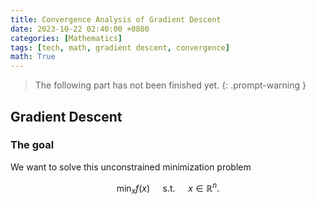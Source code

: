 ```yaml
---
title: Convergence Analysis of Gradient Descent
date: 2023-10-22 02:40:00 +0800
categories: [Mathematics]
tags: [tech, math, gradient descent, convergence]
math: True
---
```


> The following part has not been finished yet.
{: .prompt-warning }

## Gradient Descent

### The goal

We want to solve this unconstrained minimization problem

$$
\min _x f(x) \quad \text { s.t. } \quad x \in \mathbb{R}^n .
$$

<!-- ### An equivalent solution

Assume that the objective function is continuously differentiable on $\mathbb{R}^n$. The first order necessary optimality condition:
$$
x^* \text { is a local minimizer or maximizer } \Longrightarrow \nabla f\left(x^*\right)=0. 
$$

Theorem 3.1: Necessary First-Order Optimality Conditions
Let $f: X \rightarrow \mathbb{R}$ be differentiable $\left(X=\mathbb{R}^n\right.$ or $X \subset \mathbb{R}^n$ open $)$ and let $x^* \in X$ be a local minimum of $f$. Then, it follows $\nabla f\left(x^*\right)=0$.

Proof. Let $h \in \mathbb{R}^n$ be arbitrary. Since $x^*$ is a local minimizer, we have $f\left(x^*+t h\right) \geq f\left(x^*\right)$ for all $t>0$ sufficiently small. Rearranging the terms, dividing by $t$ and taking the limit, we thus obtain
$$
0 \leq \lim _{t \rightarrow 0} \frac{f\left(x^*+t h\right)-f\left(x^*\right)}{t}=\nabla f\left(x^*\right)^{\top} h .
$$

Choosing $h=-\nabla f\left(x^*\right)$ finishes the proof.

We want to 

In principle, the optimal solution of the problem can be obtained by calculating all stationary points of $f$ and by comparing the objective function values. Unfortunately, such a procedure has several drawbacks:
- It might not be possible or too difficult to solve the equation $\nabla f(x)=0$ analytically.
- There might be infinitely many stationary points and finding the lowest function value is another (maybe challenging) optimization problem.

We will consider iterative algorithms for finding stationary points. In this section, we will consider algorithms of the form:
$$
x^{k+1}=x^k+\alpha_k d^k, \quad k=0,1,2, \ldots
$$
where $d^k$ is the so-called direction and $\alpha_k$ is the step size. We will mainly work with descent directions:

Definition 5.1: Descent Directions
Let $f: \mathbb{R}^n \rightarrow \mathbb{R}$ be continuously differentiable. A vector $d \in \mathbb{R}^n \backslash\{0\}$ is called descent direction of $f$ at $x$ if
$$
\nabla f(x)^{\top} d<0 .
$$

The most important property of descent directions is that taking a small enough step along these directions leads to a decrease of the objective function.

Lemma 5.2: Descent Property
Let $f: \mathbb{R}^n \rightarrow \mathbb{R}$ be a continuously differentiable function and suppose that $d$ is a descent direction of $f$ at $x$. Then, there is $\varepsilon>0$ such that
$$
f(x+\alpha d)<f(x) \quad \forall \alpha \in(0, \varepsilon] .
$$

Proof. Using the directional derivative condition, we have
$$
\lim _{\alpha \rightarrow 0} \frac{f(x+\alpha d)-f(x)}{\alpha}=\nabla f(x)^{\top} d<0
$$

The policy descent is updating $x^{(k)}$ by 

$$
x^{(k+1)} \gets x^{(k)} + \alpha^{(k)} \cdot d^{(k)},
$$

where \alpha^{(k)}is

## Basic Questions

### What is convergence?

> **Definition.**
> Let $\set{x_t}_{t}^\infty$ be a sequence in a metric space $(M,d),$ then it is a convergent sequence, if there is a $x\in M$ such that for every positive real number $\epsilon>0,$ there is a positive integer $N$ such that for all positive integer $n\ge N,$ the distance $d(x_n, x) < \epsilon.$
{: .prompt-info }

> [**Definition.**](https://en.wikipedia.org/wiki/Limit_of_a_sequence#Metric_spaces)
> A point $x$ of the metric space $(M, d)$ is the limit of the sequence $(x_n)$ if: For each $0<\epsilon\in\mathbb{R},$ there is $N\in\mathbb{N}$ such that, for every $N\le n\in \mathbb{N},$ we have $d(x_n, x)<\epsilon.$
{: .prompt-info }

Symbolically, this is:

$$
\forall \epsilon > 0 (\exists N\in\mathbb{N} (\forall n\in \mathbb{N}(n\ge N \Rightarrow d(x_n,x)< \epsilon))).
$$

### Whose convergence do we want to analyze?

We want to prove that $f(x^{(k)})$ will converges to $f(x^{*})$

### Under what conditions can we conclude convergence?

## Convergence of Gradient Descent with Fixed Step Size

Theorem 6.1 Suppose the function $f: \mathbb{R}^{n} \rightarrow \mathbb{R}$ is convex and differentiable, and that its gradient is Lipschitz continuous with constant $L>0$, i.e. we have that $\|\nabla f(x)-\nabla f(y)\|_{2} \leq L\|x-y\|_{2}$ for any $x, y$. Then if we run gradient descent for $k$ iterations with a fixed step size $t \leq 1 / L$, it will yield a solution $f^{(k)}$ which satisfies

$$
f\left(x^{(k)}\right)-f\left(x^{*}\right) \leq \frac{\left\|x^{(0)}-x^{*}\right\|_{2}^{2}}{2 t k}
$$

where $f\left(x^{*}\right)$ is the optimal value. Intuitively, this means that gradient descent is guaranteed to converge and that it converges with rate $O(1 / k)$.

Proof: Our assumption that $\nabla f$ is Lipschitz continuous with constant $L$ implies that $\nabla^{2} f(x) \preceq L I$, or equivalently that $\nabla^{2} f(x)-L I$ is a negative semidefinite matrix. Using this fact, we can perform a quadratic expansion of $f$ around $f(x)$ and obtain the following inequality:

$$
\begin{aligned}
f(y) & \leq f(x)+\nabla f(x)^{T}(y-x)+\frac{1}{2} \nabla^{2} f(x)\|y-x\|_{2}^{2} \\
& \leq f(x)+\nabla f(x)^{T}(y-x)+\frac{1}{2} L\|y-x\|_{2}^{2}
\end{aligned}
$$

Now let's plug in the gradient descent update by letting $y=x^{+}=x-t \nabla f(x)$. We then get:

$$
\begin{aligned}
f\left(x^{+}\right) & \leq f(x)+\nabla f(x)^{T}\left(x^{+}-x\right)+\frac{1}{2} L\left\|x^{+}-x\right\|_{2}^{2} \\
& =f(x)+\nabla f(x)^{T}(x-t \nabla f(x)-x)+\frac{1}{2} L\|x-t \nabla f(x)-x\|_{2}^{2} \\
& =f(x)-\nabla f(x)^{T} t \nabla f(x)+\frac{1}{2} L\|t \nabla f(x)\|_{2}^{2} \\
& =f(x)-t\|\nabla f(x)\|_{2}^{2}+\frac{1}{2} L t^{2}\|\nabla f(x)\|_{2}^{2} \\
& =f(x)-\left(1-\frac{1}{2} L t\right) t\|\nabla f(x)\|_{2}^{2}
\end{aligned}
$$

Using $t \leq 1 / L$, we know that $-\left(1-\frac{1}{2} L t\right)=\frac{1}{2} L t-1 \leq \frac{1}{2} L(1 / L)-1=\frac{1}{2}-1=-\frac{1}{2}$. Plugging this in to (??), we can conclude the following:

$$
f\left(x^{+}\right) \leq f(x)-\frac{1}{2} t\|\nabla f(x)\|_{2}^{2}
$$

Since $\frac{1}{2} t\|\nabla f(x)\|_{2}^{2}$ will always be positive unless $\nabla f(x)=0$, this inequality implies that the objective function value strictly decreases with each iteration of gradient descent until it reaches the optimal value $f(x)=f\left(x^{*}\right)$. Note that this convergence result only holds when we choose $t$ to be small enough, i.e. $t \leq 1 / L$. This explains why we observe in practice that gradient descent diverges when the step size is too large.

Next, we can bound $f\left(x^{+}\right)$, the objective value at the next iteration, in terms of $f\left(x^{*}\right)$, the optimal objective value. Since $f$ is convex, we can write

$$
\begin{aligned}
& f\left(x^{*}\right) \geq f(x)+\nabla f(x)^{T}\left(x^{*}-x\right) \\
& f(x) \leq f\left(x^{*}\right)+\nabla f(x)^{T}\left(x-x^{*}\right)
\end{aligned}
$$

where the first inequality yields the second through simple rearrangement of terms. Plugging this in to (??), we obtain:

$$
\begin{aligned}
& f\left(x^{+}\right) \leq f\left(x^{*}\right)+\nabla f(x)^{T}\left(x-x^{*}\right)-\frac{t}{2}\|\nabla f(x)\|_{2}^{2} \\
& f\left(x^{+}\right)-f\left(x^{*}\right) \leq \frac{1}{2 t}\left(2 t \nabla f(x)^{T}\left(x-x^{*}\right)-t^{2}\|\nabla f(x)\|_{2}^{2}\right) \\
& f\left(x^{+}\right)-f\left(x^{*}\right) \leq \frac{1}{2 t}\left(2 t \nabla f(x)^{T}\left(x-x^{*}\right)-t^{2}\|\nabla f(x)\|_{2}^{2}-\left\|x-x^{*}\right\|_{2}^{2}+\left\|x-x^{*}\right\|_{2}^{2}\right) \\
& f\left(x^{+}\right)-f\left(x^{*}\right) \leq \frac{1}{2 t}\left(\left\|x-x^{*}\right\|_{2}^{2}-\left\|x-t \nabla f(x)-x^{*}\right\|_{2}^{2}\right)
\end{aligned}
$$

where the final inequality is obtained by observing that expanding the square of $\left\|x-t \nabla f(x)-x^{*}\right\|_{2}^{2}$ yields $\left\|x-x^{*}\right\|_{2}^{2}-2 t \nabla f(x)^{T}\left(x-x^{*}\right)+t^{2}\|\nabla f(x)\|_{2}^{2}$. Notice that by definition we have $x^{+}=x-t \nabla f(x)$. Plugging this in to (??) yields:

$$
f\left(x^{+}\right)-f\left(x^{*}\right) \leq \frac{1}{2 t}\left(\left\|x-x^{*}\right\|_{2}^{2}-\left\|x^{+}-x^{*}\right\|_{2}^{2}\right)
$$

This inequality holds for $x^{+}$on every iteration of gradient descent. Summing over iterations, we get:

$$
\begin{aligned}
\sum_{i=1}^{k} f\left(x^{(i)}-f\left(x^{*}\right)\right. & \leq \sum_{i=1}^{k} \frac{1}{2 t}\left(\left\|x^{(i-1)}-x^{*}\right\|_{2}^{2}-\left\|x^{(i)}-x^{*}\right\|_{2}^{2}\right) \\
& =\frac{1}{2 t}\left(\left\|x^{(0)}-x^{*}\right\|_{2}^{2}-\left\|x^{(k)}-x^{*}\right\|_{2}^{2}\right) \\
& \leq \frac{1}{2 t}\left(\left\|x^{(0)}-x^{*}\right\|_{2}^{2}\right)
\end{aligned}
$$

where the summation on the right-hand side disappears because it is a telescoping sum. Finally, using the fact that $f$ decreasing on every iteration, we can conclude that

$$
\begin{aligned}
f\left(x^{(k)}\right)-f\left(x^{*}\right) & \leq \frac{1}{k} \sum_{i=1}^{k} f\left(x^{(i)}\right)-f\left(x^{*}\right) \\
& \leq \frac{\left\|x^{(0)}-x^{*}\right\|_{2}^{2}}{2 t k}
\end{aligned}
$$

where in the final step, we plug in (??) to get the inequality from (??) that we were trying to prove.

#### 0.1.2. Convergence of gradient descent with adaptive step size

We will not prove the analogous result for gradient descent with backtracking to adaptively select the step size. Instead, we just present the result with a few comments.

Theorem 6.2 Suppose the function $f: \mathbb{R}^{n} \rightarrow \mathbb{R}$ is convex and differentiable, and that its gradient is Lipschitz continuous with constant $L>0$, i.e. we have that $\|\nabla f(x)-\nabla f(y)\|_{2} \leq L\|x-y\|_{2}$ for any $x, y$. Then if we run gradient descent for $k$ iterations with step size $t_{i}$ chosen using backtracking line search on each iteration $i$, it will yield a solution $f^{(k)}$ which satisfies

$$
f\left(x^{(k)}\right)-f\left(x^{*}\right) \leq \frac{\left\|x^{(0)}-x^{*}\right\|_{2}^{2}}{2 t_{\min } k}
$$

where $t_{\min }=\min \{1, \beta / L\}$

Notice that the only difference between Theorems ?? and ?? is that the fixed step size $t$ is replaced by $t_{\min }$. Notice that if we choose $\beta$ to be large enough, the rate of convergence is very similar to what we got for gradient descent with fixed step size.

#### 0.1.3. Convergence rates for gradient descent

Convex $f$. From Theorem ??, we know that the convergence rate of gradient descent with convex $f$ is $O(1 / k)$, where $k$ is the number of iterations. This implies that in order to achieve a bound of $f\left(x^{(k)}\right)-f\left(x^{*}\right) \leq$ $\epsilon$, we must run $O(1 / \epsilon)$ iterations of gradient descent. This rate is referred to as "sub-linear convergence."

Strongly convex $f$. In contrast, if we assume that $f$ is strongly convex, we can show that gradient descent converges with rate $O\left(c^{k}\right)$ for $0<c<1$. This means that a bound of $f\left(x^{(k)}\right)-f\left(x^{*}\right) \leq \epsilon$ can be achieved using only $O(\log (1 / \epsilon))$ iterations. This rate is typically called "linear convergence."

#### 0.1.4. Pros and cons of gradient descent

The principal advantages and disadvantages of gradient descent are:

- Simple algorithm that is easy to implement and each iteration is cheap; just need to compute a gradient
- Can be very fast for smooth objective functions, i.e. well-conditioned and strongly convex
- However, it's often slow because many interesting problems are not strongly convex
- Cannot handle non-differentiable functions (biggest downside)


### 0.2. Subgradients

Subgradients are the analog to gradients for non-differentiable functions. They are one of the fundamental mathematical concepts underlying convexity.

Definition 6.3 A subgradient of a convex function $f: \mathbb{R}^{n} \rightarrow \mathbb{R}$ at some point $x$ is any vector $g \in \mathbb{R}^{n}$ that achieves the same lower bound as the tangent line to $f$ at $x$, i.e. we have

$$
f(y) \geq f(x)+g^{T}(y-x) \quad \forall x, y
$$

The subgradient $g$ always exists for convex functions on the relative interior of their domain. Furthermore, if $f$ is differentiable at $x$, then there is a unique subgradient $g=\nabla f(x)$. Note that subgradients need not exist for nonconvex functions (for example, cubic functions do not have subgradients at their inflection points).

#### 0.2.1. Examples of subgradients

absolute value. $f(x)=|x|$. Where $f$ is differentiable, the subgradient is identical to the gradient, $\operatorname{sign}(x)$. At the point $x=0$, the subgradient is any point in the range $[-1,1]$ because any line passing through $x=0$ with a slope in this range will lower bound the function.

$\ell_{2}$ norm. $f(x)=\|x\|_{2}$. For $x \neq 0, f$ is differentiable and the unique subgradient is given by $g=x /\|x\|_{2}$. For $x=0$, the subgradient is any vector whose $\ell_{2}$ norm is at most 1 . This holds because, by definition, in order for $g$ to be a subgradient of $f$ we must have that

$$
f(y)=\|y\|_{2} \geq f(x)+g^{T}(y-x)=g^{T} y \quad \forall y .
$$

In order for $\|y\|_{2} \geq g^{T} y$ to hold, $g$ must have $\|g\|_{2} \leq 1$.

$\ell_{1}$ norm. $f(x)=\|x\|_{1}$. Since $\|x\|_{1}=\sum_{i=1}^{n}\left|x_{i}\right|$, we can consider each element $g_{i}$ of the subgradient separately. The result is very analogous to the subgradient of the absolute value function. For $x_{i} \neq 0$, $g_{i}=\operatorname{sign}\left(g_{i}\right)$. For $x_{i}=0, g_{i}$ isanypointin $[-1,1]$.

maximum of two functions. $f(x)=\max \left\{f_{1}(x), f_{2}(x)\right\}$, where $f_{1}$ and $f_{2}$ are convex and differentiable. Here we must consider three cases. First, if $f_{1}(x)>f_{2}(x)$, then $f(x)=f_{1}(x)$ and therefore there is a unique subgradient $g=\nabla f_{1}(x)$. Likewise, if $f_{2}(x)>f_{1}(x)$, then $f(x)=f_{2}(x)$ and $g=\nabla f_{2}(x)$. Finally, if $f_{1}(x)=f_{2}(x)$, then $f$ may not be differentiable at $x$ and the subgradient will be any point on the line segment that joints $\nabla f_{1}(x)$ and $\nabla f_{2}(x)$.

#### 0.2.2. Subdifferential

Definition 6.4 The subdifferential of a convex function $f: \mathbb{R}^{n} \rightarrow \mathbb{R}$ at some point $x$ is the set of all subgradients of $f$ at $x$, i.e. we say

$$
\partial f(x)=\left\{g \in \mathbb{R}^{n}: g \text { is a subgradient of } f \text { at } x\right\}
$$

An important property of the subdifferential $\partial f(x)$ is that it is a closed and convex set, which holds even for nonconvex $f$. To verify this, suppose we have two subgradients $g_{1}, g_{2} \in \partial f(x)$. We need to show that $g_{0}=\alpha g_{1}+(1-\alpha) g_{2}$ is also in $\partial f(x)$ for arbitrary $\alpha$. If we write the following inequalities,

$$
\begin{aligned}
\alpha(f(y) & \left.\geq f(x)+g_{1}^{T}(y-x)\right) \alpha \\
(1-\alpha)(f(y) & \left.\geq f(x)+g_{2}^{T}(y-x)\right)(1-\alpha)
\end{aligned}
$$

which follow from the definition of subgradient applied to $g_{1}$ and $g_{2}$, we can add them together to yield $f(y) \geq f(x)+\alpha g_{1}^{T}(y-x)+(1-\alpha) g_{2}^{T}(y-x)=g_{0}^{T}(y-x)$.

#### 0.2.3. Connection between sugradients and convex geometry

Suppose we have a convex set $C \subseteq \mathbb{R}^{n}$ and consider the indicator function $\mathbb{I}_{C}: \mathbb{R}^{n} \rightarrow \mathbb{R}$, defined by

$$
\mathbb{I}_{C}(x)=\mathbb{I}\{x \in C\}= \begin{cases}0 & \text { if } x \in C \\ \infty & \text { if } x \notin C\end{cases}
$$

We would like to determine the subgradients of $\mathbb{I}_{C}$. If $x \in C, \partial \mathbb{I}_{C}=N_{C}(x)$, where $N_{C}(x)$ is the normal cone of $C$ at $x$ and is defined as

$$
N_{C}(x)=\left\{g \in \mathbb{R}^{n}: g^{T} x \geq g^{T} y \text { for any } y \in C\right\}
$$

This result comes directly out of the definition of subgradient $\mathbb{I}_{C}(y) \geq \mathbb{I}_{C}(x)+g^{T}(y-x)$.

The subgradients of indicator functions are interesting for the following reason. Eventually, we will prove that a point $x^{*}$ minimizes a particular function $f$ if and only if $0 \in \partial f\left(x^{*}\right)$. Now suppose we want to know whether $x^{*}$ minimized $f(x)$ subject to the constraint that $x$ be a member of the set $C$. We can rewrite this optimization problem as

$$
\min _{x} f(x)+\mathbb{I}_{C}(x)
$$

Thus we can determine whether $x^{*}$ is a solution to this problem by checking whether $0 \in \partial\left(f\left(x^{*}\right)+\mathbb{I}_{C}\left(x^{*}\right)\right)$.

#### 0.2.4. Subgradient calculus

Subgradients can be computed by knowing the subgradients for a basic set of functions and then applying the rules of subgradient calculus. Here are the set of rules.

Scaling. $\partial(a f)=a \cdot \partial f$ provided that $a>0$

Addition. $\partial\left(f_{1}+f_{2}\right)=\partial f_{1}+\partial f_{2}$

Affine composition. If $g(x)=f(A x)+b$ then

$$
\partial g(x)=A^{T} \partial f(A x+b)
$$

Finite pointwise maximum. If $f(x)=\max _{i=1, \ldots, m} f_{i}(x)$ then

$$
\partial f(x)=\operatorname{conv}\left(\bigcup_{i: f_{i}(x)=f(x)} \partial f_{i}(x)\right)
$$

General pointwise maximum. If $f(x)=\max _{s \in \mathcal{S}} f_{s}(x)$ then

$$
\partial f(x) \supseteq \operatorname{cl}\left\{\operatorname{conv}\left(\bigcup_{s: f_{s}(x)=f(x)} \partial f_{s}(x)\right)\right\}
$$
 -->
